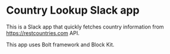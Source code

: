 # Country Lookup Slack app
This is a Slack app that quickly fetches country information from https://restcountries.com API.

This app uses Bolt framework and Block Kit.
